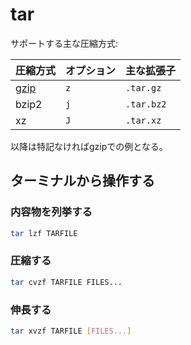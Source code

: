 # tar

サポートする主な圧縮方式:

| 圧縮方式 | オプション | 主な拡張子 |
|---|---|---|
| [gzip](./gzip.md) | `z` | `.tar.gz` |
| bzip2 | `j` | `.tar.bz2` |
| xz | `J` | `.tar.xz` |

以降は特記なければgzipでの例となる。

## ターミナルから操作する

### 内容物を列挙する

```sh
tar lzf TARFILE
```

### 圧縮する

```sh
tar cvzf TARFILE FILES...
```

### 伸長する

```sh
tar xvzf TARFILE [FILES...]
```
